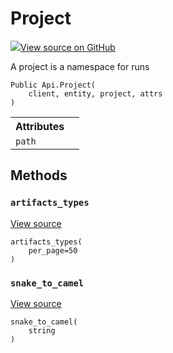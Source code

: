 # Project

<!-- Insert buttons and diff -->


[![](https://www.tensorflow.org/images/GitHub-Mark-32px.png)View source on GitHub](https://www.github.com/wandb/client/tree/master/wandb/apis/public.py#L684-L702)




A project is a namespace for runs

<pre class="devsite-click-to-copy prettyprint lang-py tfo-signature-link">
<code>Public Api.Project(
    client, entity, project, attrs
)
</code></pre>



<!-- Placeholder for "Used in" -->




<!-- Tabular view -->
<table>
<tr><th>Attributes</th></tr>

<tr>
<td>
<code>path</code>
</td>
<td>

</td>
</tr>
</table>



## Methods

<h3 id="artifacts_types"><code>artifacts_types</code></h3>

<a target="_blank" href="https://www.github.com/wandb/client/tree/master/wandb/apis/public.py#L700-L702">View source</a>

<pre class="devsite-click-to-copy prettyprint lang-py tfo-signature-link">
<code>artifacts_types(
    per_page=50
)
</code></pre>




<h3 id="snake_to_camel"><code>snake_to_camel</code></h3>

<a target="_blank" href="https://www.github.com/wandb/client/tree/master/wandb/apis/public.py#L528-L530">View source</a>

<pre class="devsite-click-to-copy prettyprint lang-py tfo-signature-link">
<code>snake_to_camel(
    string
)
</code></pre>







